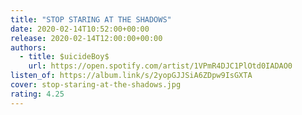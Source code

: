 ```yaml
---
title: "STOP STARING AT THE SHADOWS"
date: 2020-02-14T10:52:00+00:00
release: 2020-02-14T12:00:00+00:00
authors:
  - title: $uicideBoy$
    url: https://open.spotify.com/artist/1VPmR4DJC1PlOtd0IADAO0
listen_of: https://album.link/s/2yopGJJSiA6ZDpw9IsGXTA
cover: stop-staring-at-the-shadows.jpg
rating: 4.25
---
```

